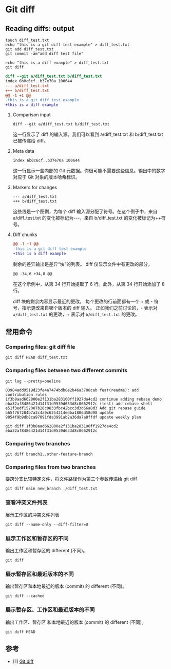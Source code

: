 # Git diff

## Reading diffs: output

```shell
touch diff_test.txt
echo "this is a git diff test example" > diff_test.txt
git add diff_test.txt
git commit -am"add diff test file"
```

```shell
echo "this is a diff example" > diff_test.txt
git diff
```

```diff
diff --git a/diff_test.txt b/diff_test.txt
index 6b0c6cf..b37e70a 100644
--- a/diff_test.txt
+++ b/diff_test.txt
@@ -1 +1 @@
-this is a git diff test example
+this is a diff example
```

1. Comparison input

   ```console
   diff --git a/diff_test.txt b/diff_test.txt
   ```

   这一行显示了 diff 的输入源。我们可以看到 a/diff_test.txt 和 b/diff_test.txt 已被传递给 diff。

2. Meta data

   ```console
   index 6b0c6cf..b37e70a 100644
   ```

   这一行显示一些内部的 Git 元数据。你很可能不需要这些信息。输出中的数字对应于 Git 对象的版本哈希标识。

3. Markers for changes

   ```console
   --- a/diff_test.txt
   +++ b/diff_test.txt
   ```

   这些线是一个图例，为每个 diff 输入源分配了符号。在这个例子中，来自 a/diff_test.txt 的变化被标记为---，来自 b/diff_test.txt 的变化被标记为++符号。

4. Diff chunks

   ```diff
   @@ -1 +1 @@
   -this is a git diff test example
   +this is a diff example
   ```

   剩余的差异输出是差异“块”的列表。 diff 仅显示文件中有更改的部分。

   ```console
   @@ -34,6 +34,8 @@
   ```

   在这个示例中，从第 34 行开始提取了 6 行。此外，从第 34 行开始添加了 8 行。

   diff 块的剩余内容显示最近的更改。 每个更改的行前面都有一个 + 或 - 符号，指示更改来自哪个版本的 diff 输入。
   正如我们之前讨论的，- 表示对 `a/diff_test.txt` 的更改，+ 表示对 `b/diff_test.txt` 的更改。

## 常用命令

### Comparing files: git diff file

```shell
git diff HEAD diff_test.txt
```

### Comparing files between two different commits

```shell
git log --pretty=oneline
```

```console
03984add9519d23fe4a7474bdb8e2b46a3708cab feat(readme): add contribution rules
1f3b8aad662800e2f131ba283100ff1927da4cd2 continue adding rebase demo
eba32af8486421d14f31d9539d633d8c0662912c (test) add rebase shell
e51f3edf152007b26c0833fbc42bcc3d3d66a8d3 Add git rebase guide
b65f767284b7a3c4a9c6254214edba1806d58d98 update
9054f9b9db8ca97091fda3991ab2a36da7a8ffdf update weekly plan
```

```shell
git diff 1f3b8aad662800e2f131ba283100ff1927da4cd2 eba32af8486421d14f31d9539d633d8c0662912c
```

### Comparing two branches

```shell
git diff branch1..other-feature-branch
```

### Comparing files from two branches

要跨分支比较特定文件，将文件路径作为第三个参数传递给 git diff

```shell
git diff main new_branch ./diff_test.txt
```

### 查看冲突文件列表

展示工作区的冲突文件列表

```shell
git diff --name-only --diff-filter=U
```

### 展示工作区和暂存区的不同

输出工作区和暂存区的 different (不同)。

```shell
git diff
```

### 展示暂存区和最近版本的不同

输出暂存区和本地最近的版本 (commit) 的 different (不同)。

```shell
git diff --cached
```

### 展示暂存区、工作区和最近版本的不同

输出工作区、暂存区 和本地最近的版本 (commit) 的 different (不同)。

```shell
git diff HEAD
```

## 参考

- [1] [Git diff](https://www.atlassian.com/git/tutorials/saving-changes/git-diff)
